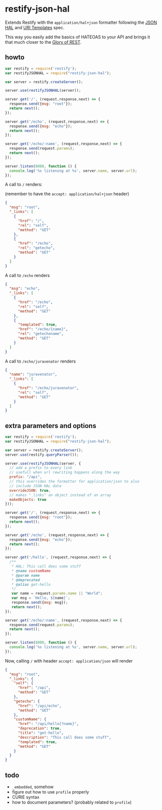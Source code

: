 restify-json-hal
================

Extends Restify with the `application/hal+json` formatter following the [JSON HAL](https://tools.ietf.org/html/draft-kelly-json-hal-08) and [URI Templates](https://tools.ietf.org/html/rfc6570) spec.

This way you easily add the basics of HATEOAS to your API and brings it that much closer to the [Glory of REST](http://martinfowler.com/articles/richardsonMaturityModel.html).

## howto
``` javascript
var restify = require('restify');
var restifyJSONHAL = require("restify-json-hal");

var server = restify.createServer();

server.use(restifyJSONHAL(server));

server.get('/', (request,response,next) => {
  response.send({msg: "root"});
  return next();
});

server.get('/echo', (request,response,next) => {
  response.send({msg: "echo"});
  return next();
});

server.get('/echo/:name', (request,response,next) => {
  response.send(request.params);
  return next();
});

server.listen(8080, function () {
  console.log('%s listening at %s', server.name, server.url);
});
```

A call to `/` renders:

(remember to have the `accept: application/hal+json` header)

``` json
{
  "msg": "root",
  "_links": [
    {
      "href": "/",
      "rel": "self",
      "method": "GET"
    },
    {
      "href": "/echo",
      "rel": "getecho",
      "method": "GET"
    }
  ]
}
```

A call to `/echo` renders

``` json
{
  "msg": "echo",
  "_links": [
    {
      "href": "/echo",
      "rel": "self",
      "method": "GET"
    },
    {
      "templated": true,
      "href": "/echo/{name}",
      "rel": "getechoname",
      "method": "GET"
    }
  ]
}
```

A call to `/echo/juravenator` renders

``` json
{
  "name": "juravenator",
  "_links": [
    {
      "href": "/echo/juravenator",
      "rel": "self",
      "method": "GET"
    }
  ]
}
```

## extra parameters and options
``` javascript
var restify = require('restify');
var restifyJSONHAL = require("restify-json-hal");

var server = restify.createServer();
server.use(restify.queryParser());

server.use(restifyJSONHAL(server, {
  // add a prefix to every link
  // usefull when url rewriting happens along the way
  prefix: "/api",
  // this overrides the formatter for application/json to also
  // include JSON HAL data
  overrideJSON: true,
  // makes "_links" an object instead of an array
  makeObjects: true
}));

server.get('/', (request,response,next) => {
  response.send({msg: "root"});
  return next();
});

server.get('/echo', (request,response,next) => {
  response.send({msg: "echo"});
  return next();
});

server.get('/hello', (request,response,next) => {
  /**
   * HAL: This call does some stuff
   * @name customName
   * @param name
   * @deprecated
   * @alias get-hello
   */
   var name = request.params.name || "World";
   var msg = `Hello, ${name}`;
   response.send({msg: msg});
   return next();
});

server.get('/echo/:name', (request,response,next) => {
  response.send(request.params);
  return next();
});

server.listen(8080, function () {
  console.log('%s listening at %s', server.name, server.url);
});
```

Now, calling `/` with header `accept: application/json` will render

``` json
{
  "msg": "root",
  "_links": {
    "self": {
      "href": "/api",
      "method": "GET"
    },
    "getecho": {
      "href": "/api/echo",
      "method": "GET"
    },
    "customName": {
      "href": "/api/hello{?name}",
      "deprecation": true,
      "title": "get-hello",
      "description": "This call does some stuff",
      "templated": true,
      "method": "GET"
    }
  }
}
```

## todo

- `_embedded`, somehow
- figure out how to use `profile` properly
- CURIE syntax
- how to document parameters? (probably related to `profile`)
